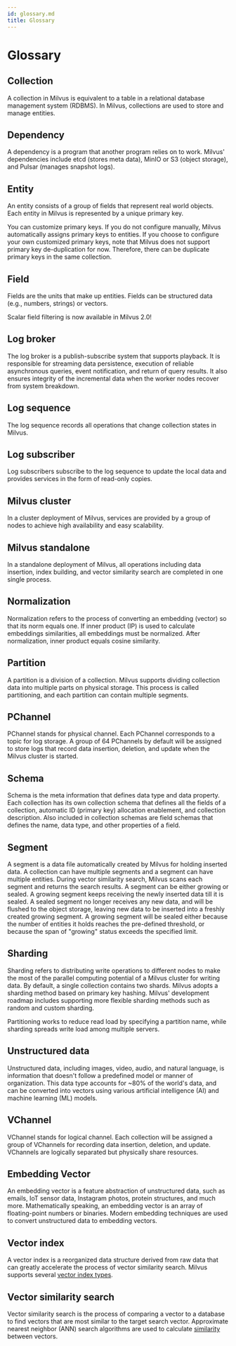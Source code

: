 ```yaml
---
id: glossary.md
title: Glossary
---
```


# Glossary

## Collection
A collection in Milvus is equivalent to a table in a relational database management system (RDBMS). In Milvus, collections are used to store and manage entities.

## Dependency
A dependency is a program that another program relies on to work. Milvus' dependencies include etcd (stores meta data), MinIO or S3 (object storage), and Pulsar (manages snapshot logs).

## Entity
An entity consists of a group of fields that represent real world objects. Each entity in Milvus is represented by a unique primary key.

<div class="alert note">
You can customize primary keys. If you do not configure manually, Milvus automatically assigns primary keys to entities. If you choose to configure your own customized primary keys, note that Milvus does not support primary key de-duplication for now. Therefore, there can be duplicate primary keys in the same collection.
</div>

## Field
Fields are the units that make up entities. Fields can be structured data (e.g., numbers, strings) or vectors.

<div class="alert note">
Scalar field filtering is now available in Milvus 2.0!
</div>

## Log broker
The log broker is a publish-subscribe system that supports playback. It is responsible for streaming data persistence, execution of reliable asynchronous queries, event notification, and return of query results. It also ensures integrity of the incremental data when the worker nodes recover from system breakdown.

## Log sequence
The log sequence records all operations that change collection states in Milvus.

## Log subscriber
Log subscribers subscribe to the log sequence to update the local data and provides services in the form of read-only copies.

## Milvus cluster
In a cluster deployment of Milvus, services are provided by a group of nodes to achieve high availability and easy scalability.

## Milvus standalone
In a standalone deployment of Milvus, all operations including data insertion, index building, and vector similarity search are completed in one single process.

## Normalization
Normalization refers to the process of converting an embedding (vector) so that its norm equals one. If inner product (IP) is used to calculate embeddings similarities, all embeddings must be normalized. After normalization, inner product equals cosine similarity.

## Partition
A partition is a division of a collection. Milvus supports dividing collection data into multiple parts on physical storage. This process is called partitioning, and each partition can contain multiple segments.

## PChannel
PChannel stands for physical channel. Each PChannel corresponds to a topic for log storage.  A group of 64 PChannels by default will be assigned to store logs that record data insertion, deletion, and update when the Milvus cluster is started.

## Schema
Schema is the meta information that defines data type and data property. Each collection has its own collection schema that defines all the fields of a collection, automatic ID (primary key) allocation enablement, and collection description. Also included in collection schemas are field schemas that defines the name, data type, and other properties of a field. 

## Segment
A segment is a data file automatically created by Milvus for holding inserted data. A collection can have multiple segments and a segment can have multiple entities. During vector similarity search, Milvus scans each segment and returns the search results. A segment can be either growing or sealed. A growing segment keeps receiving the newly inserted data till it is sealed. A sealed segment no longer receives any new data, and will be flushed to the object storage, leaving new data to be inserted into a freshly created growing segment. A growing segment will be sealed either because the number of entities it holds reaches the pre-defined threshold, or because the span of "growing" status exceeds the specified limit.

## Sharding
Sharding refers to distributing write operations to different nodes to make the most of the parallel computing potential of a Milvus cluster for writing data. By default, a single collection contains two shards. Milvus adopts a sharding method based on primary key hashing. Milvus' development roadmap includes supporting more flexible sharding methods such as random and custom sharding.

<div class="alert note">
Partitioning works to reduce read load by specifying a partition name, while sharding spreads write load among multiple servers.
</div>

## Unstructured data
Unstructured data, including images, video, audio, and natural language, is information that doesn't follow a predefined model or manner of organization. This data type accounts for ~80% of the world's data, and can be converted into vectors using various artificial intelligence (AI) and machine learning (ML) models.

## VChannel
VChannel stands for logical channel. Each collection will be assigned a group of VChannels for recording data insertion, deletion, and update. VChannels are logically separated but physically share resources.


## Embedding Vector
An embedding vector is a feature abstraction of unstructured data, such as emails, IoT sensor data, Instagram photos, protein structures, and much more. Mathematically speaking, an embedding vector is an array of floating-point numbers or binaries. Modern embedding techniques are used to convert unstructured data to embedding vectors.

## Vector index
A vector index is a reorganized data structure derived from raw data that can greatly accelerate the process of vector similarity search. Milvus supports several [vector index types](index.md).

## Vector similarity search
Vector similarity search is the process of comparing a vector to a database to find vectors that are most similar to the target search vector. Approximate nearest neighbor (ANN) search algorithms are used to calculate [similarity](metric.md) between vectors. 

